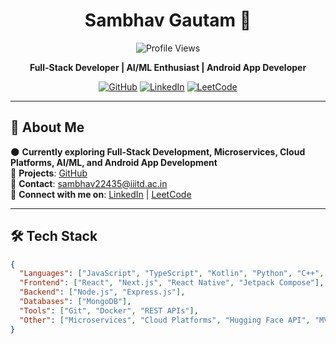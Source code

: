 <h1 align="center">Sambhav Gautam 👋</h1>

<p align="center">
  <img src="https://komarev.com/ghpvc/?username=SAMBHAVGAUTAM&style=flat-square&color=ffd700&label=Profile+Views" alt="Profile Views">
</p>

<p align="center">
  <strong>Full-Stack Developer | AI/ML Enthusiast | Android App Developer</strong>
</p>

<p align="center">
  <a href="https://github.com/SAMBHAVGAUTAM"><img src="https://img.shields.io/badge/GitHub-181717?style=for-the-badge&logo=github&logoColor=ffd700" alt="GitHub"></a>
  <a href="https://www.linkedin.com/in/SAMBHAVGAUTAM"><img src="https://img.shields.io/badge/LinkedIn-0A66C2?style=for-the-badge&logo=linkedin&logoColor=ffd700" alt="LinkedIn"></a>
  <a href="https://leetcode.com/SAMBHAVGAUTAM"><img src="https://img.shields.io/badge/LeetCode-FFA116?style=for-the-badge&logo=leetcode&logoColor=181717" alt="LeetCode"></a>
</p>

---

## 🚀 About Me

🌑 **Currently exploring Full-Stack Development, Microservices, Cloud Platforms, AI/ML, and Android App Development**  
🦇 **Projects**: [GitHub](https://github.com/SAMBHAVGAUTAM)  
📡 **Contact**: sambhav22435@iiitd.ac.in  
🔗 **Connect with me on**: [LinkedIn](https://www.linkedin.com/in/SAMBHAVGAUTAM) | [LeetCode](https://leetcode.com/SAMBHAVGAUTAM)

---

## 🛠 Tech Stack

```json
{
  "Languages": ["JavaScript", "TypeScript", "Kotlin", "Python", "C++", "Java"],
  "Frontend": ["React", "Next.js", "React Native", "Jetpack Compose"],
  "Backend": ["Node.js", "Express.js"],
  "Databases": ["MongoDB"],
  "Tools": ["Git", "Docker", "REST APIs"],
  "Other": ["Microservices", "Cloud Platforms", "Hugging Face API", "MVVM", "Coroutines", "Navigation Compose"]
}

```
